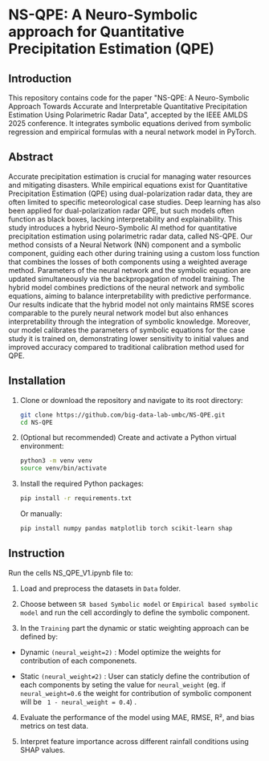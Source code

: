 
# NS-QPE: A Neuro-Symbolic approach for Quantitative Precipitation Estimation (QPE)

## Introduction

This repository contains code for the paper "NS-QPE: A Neuro-Symbolic Approach Towards Accurate and Interpretable Quantitative Precipitation Estimation Using Polarimetric Radar Data", accepted by the IEEE AMLDS 2025 conference. It integrates symbolic equations derived from symbolic regression and empirical formulas with a neural network model in PyTorch.

## Abstract

Accurate precipitation estimation is crucial for managing water resources and mitigating disasters. While empirical equations exist for Quantitative Precipitation Estimation (QPE) using dual-polarization radar data, they are often limited to specific meteorological case studies. Deep learning has also been applied for dual-polarization radar QPE, but such models often function as black boxes, lacking interpretability and explainability. This study introduces a hybrid Neuro-Symbolic AI method for quantitative precipitation estimation using polarimetric radar data, called NS-QPE. Our method consists of a Neural Network (NN) component and a symbolic component, guiding each other during training using a custom loss function that combines the losses of both components using a weighted average method. Parameters of the neural network and the symbolic equation are updated simultaneously via the backpropagation of model training. The hybrid model combines predictions of the neural network and symbolic equations, aiming to balance interpretability with predictive performance. Our results indicate that the hybrid model not only maintains RMSE scores comparable to the purely neural network model but also enhances interpretability through the integration of symbolic knowledge. Moreover, our model calibrates the parameters of symbolic equations for the case study it is trained on, demonstrating lower sensitivity to initial values and improved accuracy compared to traditional calibration method used for QPE.


## Installation

1. Clone or download the repository and navigate to its root directory:

   ```bash
   git clone https://github.com/big-data-lab-umbc/NS-QPE.git
   cd NS-QPE
   ```


2. (Optional but recommended) Create and activate a Python virtual environment:

   ```bash
   python3 -m venv venv
   source venv/bin/activate
   ```

3. Install the required Python packages:

   ```bash
   pip install -r requirements.txt
   ```

    Or manually:

    ```bash
   pip install numpy pandas matplotlib torch scikit-learn shap
   ```
## Instruction


Run the cells NS_QPE_V1.ipynb file to:

1.  Load and preprocess the datasets in ```Data``` folder.

2. Choose between ```SR based Symbolic model``` or ```Empirical based symbolic model``` and run the cell accordingly to define the symbolic component.

3. In the ```Training``` part the dynamic or static weighting approach can be defined by: 

 * Dynamic ``` (neural_weight=2) ``` : Model optimize the weights for contribution of each componenets. 

  * Static ``` (neural_weight≠2) ``` : User can staticly define the contribution of each components by seting the value for ```neural_weight``` (eg. if ```neural_weight=0.6``` the weight for contribution of symbolic component will be ``` 1 - neural_weight = 0.4```) . 


4. Evaluate the performance of the model using MAE, RMSE, R², and bias metrics on test data.

5. Interpret feature importance across different rainfall conditions using SHAP values.




